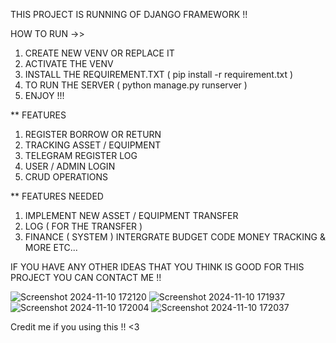 THIS PROJECT IS RUNNING OF DJANGO FRAMEWORK !!

HOW TO RUN ->>

1. CREATE NEW VENV OR REPLACE IT
2. ACTIVATE THE VENV 
3. INSTALL THE REQUIREMENT.TXT ( pip install -r requirement.txt )
4. TO RUN THE SERVER ( python manage.py runserver )
5. ENJOY !!!

** FEATURES

1. REGISTER BORROW OR RETURN
2. TRACKING ASSET / EQUIPMENT
3. TELEGRAM REGISTER LOG
4. USER / ADMIN LOGIN
5. CRUD OPERATIONS

** FEATURES NEEDED 
1. IMPLEMENT NEW ASSET / EQUIPMENT TRANSFER
2. LOG ( FOR THE TRANSFER )
3. FINANCE ( SYSTEM ) INTERGRATE BUDGET CODE MONEY TRACKING & MORE ETC...

IF YOU HAVE ANY OTHER IDEAS THAT YOU THINK IS GOOD FOR THIS PROJECT YOU CAN CONTACT ME !!

![Screenshot 2024-11-10 172120](https://github.com/user-attachments/assets/a007b147-5063-4abf-92d0-fea7d71ad39b)
![Screenshot 2024-11-10 171937](https://github.com/user-attachments/assets/8be7f10d-f6aa-4432-916d-e5baa4ff531a)
![Screenshot 2024-11-10 172004](https://github.com/user-attachments/assets/fc0001f9-b569-435f-8d89-5ea0c56aa6cb)
![Screenshot 2024-11-10 172037](https://github.com/user-attachments/assets/2b918be6-4855-4a05-8077-a70e82604ca0)

Credit me if you using this !! <3

